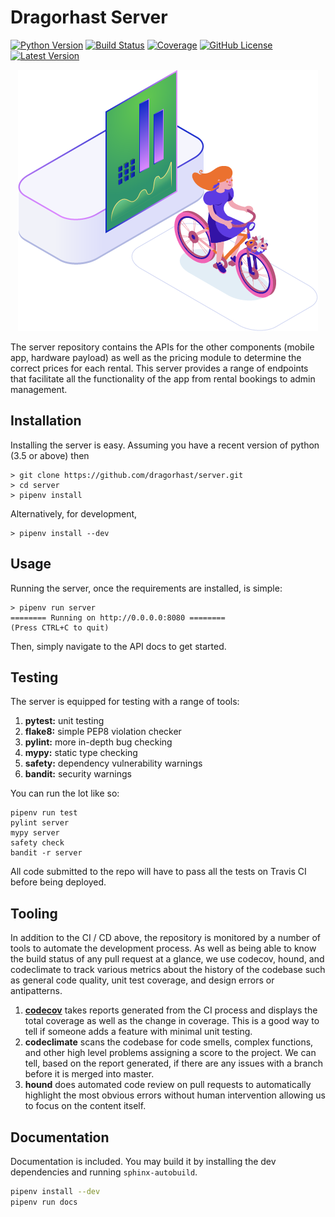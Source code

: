 # Dragorhast Server

[![Python Version](https://img.shields.io/badge/python-3.5%2B-blue.svg?style=flat-square)](https://docs.python.org/3/)
[![Build Status](https://img.shields.io/travis/dragorhast/server.svg?style=flat-square)](https://travis-ci.org/dragorhast/server)
[![Coverage](https://img.shields.io/codecov/c/github/dragorhast/server.svg?style=flat-square)](https://codecov.io/gh/dragorhast/server)
[![GitHub License](https://img.shields.io/github/license/dragorhast/server.svg?style=flat-square)](https://github.com/dragorhast/server/blob/master/license.md)
[![Latest Version](https://img.shields.io/github/tag/dragorhast/server.svg?style=flat-square)](https://github.com/dragorhast/server/releases)

<p align="center"><img src="./graphic.png" /></p>

The server repository contains the APIs for the other components (mobile app, hardware payload) as well as
the pricing module to determine the correct prices for each rental. This server provides a range of endpoints
that facilitate all the functionality of the app from rental bookings to admin management.

## Installation

Installing the server is easy. Assuming you have a recent version of python (3.5 or above) then

    > git clone https://github.com/dragorhast/server.git
    > cd server
    > pipenv install

Alternatively, for development,

    > pipenv install --dev

## Usage

Running the server, once the requirements are installed, is simple:

    > pipenv run server
    ======== Running on http://0.0.0.0:8080 ========
    (Press CTRL+C to quit)


Then, simply navigate to the API docs to get started.

## Testing

The server is equipped for testing with a range of tools:

1. **pytest:** unit testing
2. **flake8:** simple PEP8 violation checker
3. **pylint:** more in-depth bug checking
4. **mypy:** static type checking
5. **safety:** dependency vulnerability warnings
6. **bandit:** security warnings

You can run the lot like so:

    pipenv run test
    pylint server
    mypy server
    safety check
    bandit -r server

All code submitted to the repo will have to pass all the tests
on Travis CI before being deployed.

## Tooling

In addition to the CI / CD above, the repository is monitored by a number of tools to automate the development process.
As well as being able to know the build status of any pull request at a glance, we use codecov, hound, and codeclimate
to track various metrics about the history of the codebase such as general code quality, unit test coverage, and design
errors or antipatterns.

1. [**codecov**](https://codeclimate.com/github/dragorhast/server) takes reports generated from the CI process and displays the total coverage as well as the change in
coverage. This is a good way to tell if someone adds a feature with minimal unit testing.
2. **codeclimate** scans the codebase for code smells, complex functions, and other high level problems assigning a
score to the project. We can tell, based on the report generated, if there are any issues with a branch before it is
merged into master.
3. **hound** does automated code review on pull requests to automatically highlight the most obvious errors without
human intervention allowing us to focus on the content itself.

## Documentation

Documentation is included. You may build it by installing the dev dependencies and running `sphinx-autobuild`.

```bash
pipenv install --dev
pipenv run docs
```
